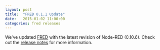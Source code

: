 ```yaml
---
layout: post
title:  "FRED 0.1.1 Update"
date:   2015-01-02 11:00:00
categories: fred releases
---
```

We've updated [FRED](https://fred.sensetecnic.com) with the latest revision of Node-RED (0.10.6).  Check out the [release notes](/fred/releases) for more information. 

